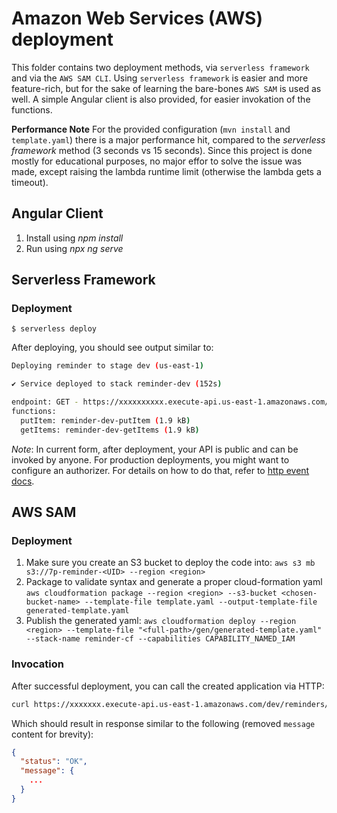 # Amazon Web Services (AWS) deployment
This folder contains two deployment methods, via `serverless framework` and via the `AWS SAM CLI`.
Using `serverless framework` is easier and more feature-rich, but for the sake of learning the bare-bones `AWS SAM` is used as well.
A simple Angular client is also provided, for easier invokation of the functions.

**Performance Note**
For the provided configuration (`mvn install` and `template.yaml`) there is a major performance hit,
compared to the *serverless framework* method (3 seconds vs 15 seconds).
Since this project is done mostly for educational purposes, no major effor to solve the issue was made, 
except raising the lambda runtime limit (otherwise the lambda gets a timeout).

## Angular Client
1. Install using _npm install_
2. Run using _npx ng serve_

## Serverless Framework

### Deployment

```
$ serverless deploy
```

After deploying, you should see output similar to:

```bash
Deploying reminder to stage dev (us-east-1)

✔ Service deployed to stack reminder-dev (152s)

endpoint: GET - https://xxxxxxxxxx.execute-api.us-east-1.amazonaws.com/
functions:
  putItem: reminder-dev-putItem (1.9 kB)
  getItems: reminder-dev-getItems (1.9 kB)
```

_Note_: In current form, after deployment, your API is public and can be invoked by anyone. For production deployments, you might want to configure an authorizer. For details on how to do that, refer to [http event docs](https://www.serverless.com/framework/docs/providers/aws/events/apigateway/).


## AWS SAM

### Deployment

1. Make sure you create an S3 bucket to deploy the code into: `aws s3 mb s3://7p-reminder-<UID> --region <region>`
2. Package to validate syntax and generate a proper cloud-formation yaml `aws cloudformation package --region <region> --s3-bucket <chosen-bucket-name> --template-file template.yaml --output-template-file generated-template.yaml`
3. Publish the generated yaml: `aws cloudformation deploy --region <region> --template-file "<full-path>/gen/generated-template.yaml" --stack-name reminder-cf --capabilities CAPABILITY_NAMED_IAM`

### Invocation

After successful deployment, you can call the created application via HTTP:

```bash
curl https://xxxxxxx.execute-api.us-east-1.amazonaws.com/dev/reminders/{userId}
```

Which should result in response similar to the following (removed `message` content for brevity):

```json
{
  "status": "OK",
  "message": {
    ...
  }
}
```